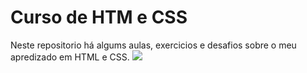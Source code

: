 # Curso de HTM e CSS
Neste repositorio há algums aulas, exercicios e desafios sobre o meu apredizado em HTML e CSS. ![](https://user-images.githubusercontent.com/73034540/122655126-8d07e780-d126-11eb-8e44-80802dd1961e.png)




